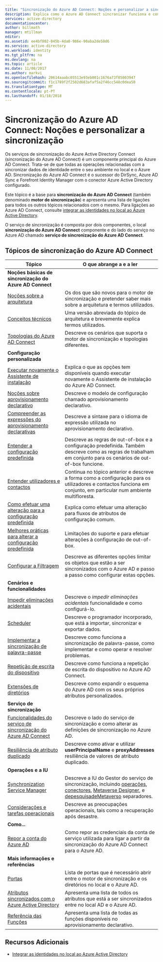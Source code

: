 ```yaml
---
title: "Sincronização do Azure AD Connect: Noções e personalizar a sincronização | Microsoft Docs"
description: Explica como o Azure AD Connect sincronizar funciona e como personalizar.
services: active-directory
documentationcenter: 
author: billmath
manager: mtillman
editor: 
ms.assetid: ee4bf802-045b-4da0-986e-90aba2de58d6
ms.service: active-directory
ms.workload: identity
ms.tgt_pltfrm: na
ms.devlang: na
ms.topic: article
ms.date: 11/08/2017
ms.author: markvi
ms.openlocfilehash: 20614aaabc05513e93eb001c1676a73f85003947
ms.sourcegitcommit: f1c1789f2f2502d683afaf5a2f46cc548c0dea50
ms.translationtype: MT
ms.contentlocale: pt-PT
ms.lasthandoff: 01/18/2018
---
```

# <a name="azure-ad-connect-sync-understand-and-customize-synchronization"></a>Sincronização do Azure AD Connect: Noções e personalizar a sincronização
Os serviços de sincronização do Azure Active Directory Connect (sincronização do Azure AD Connect) é um componente principal do Azure AD Connect. Trata-se de que todas as operações relacionadas com a sincronizar dados de identidade entre o seu ambiente no local e o Azure AD. Sincronização do Azure AD Connect é o sucessor do DirSync, Azure AD Sync e Forefront Identity Manager com o conector Azure Active Directory configurado.

Este tópico é a base para **sincronização do Azure AD Connect** (também denominado **motor de sincronização**) e apresenta uma lista de ligações para todos os outros tópicos relacionados com o mesmo. Para ligações ao Azure AD Connect, consulte [integrar as identidades no local ao Azure Active Directory](active-directory-aadconnect.md).

O serviço de sincronização é composta por dois componentes, o local **sincronização do Azure AD Connect** componente e do lado do serviço no Azure AD chamado **serviço de sincronização do Azure AD Connect**. 

## <a name="azure-ad-connect-sync-topics"></a>Tópicos de sincronização do Azure AD Connect
| Tópico | O que abrange a e a ler |
| --- | --- |
| **Noções básicas de sincronização do Azure AD Connect** | |
| [Noções sobre a arquitetura](active-directory-aadconnectsync-understanding-architecture.md) |Os dos que são novos para o motor de sincronização e pretender saber mais sobre a arquitetura e termos utilizados. |
| [Conceitos técnicos](active-directory-aadconnectsync-technical-concepts.md) |Uma versão abreviada do tópico de arquitetura e brevemente explica termos utilizados. |
| [Topologias do Azure AD Connect](active-directory-aadconnect-topologies.md) |Descreve os cenários que suporta o motor de sincronização e topologias diferentes. |
| **Configuração personalizada** | |
| [Executar novamente o Assistente de instalação](active-directory-aadconnectsync-installation-wizard.md) |Explica o que as opções tem disponíveis quando executar novamente o Assistente de instalação do Azure AD Connect. |
| [Noções sobre aprovisionamento declarativo](active-directory-aadconnectsync-understanding-declarative-provisioning.md) |Descreve o modelo de configuração chamado aprovisionamento declarativo. |
| [Compreender as expressões do aprovisionamento declarativas](active-directory-aadconnectsync-understanding-declarative-provisioning-expressions.md) |Descreve a sintaxe para o idioma de expressão utilizada no aprovisionamento declarativo. |
| [Entender a configuração predefinida](active-directory-aadconnectsync-understanding-default-configuration.md) |Descreve as regras de out-of-box e a configuração predefinida. Também descreve como as regras de trabalham em conjunto para os cenários de out-of-box funcione. |
| [Entender utilizadores e contactos](active-directory-aadconnectsync-understanding-users-and-contacts.md) |Continua no tópico anterior e descreve a forma como a configuração para os utilizadores e contactos funciona em conjunto, em particular num ambiente multifloresta. |
| [Como efetuar uma alteração para a configuração predefinida](active-directory-aadconnectsync-change-the-configuration.md) |Explica como efetuar uma alteração para fluxos de atributos de configuração comum. |
| [Melhores práticas para alterar a configuração predefinida](active-directory-aadconnectsync-best-practices-changing-default-configuration.md) |Limitações do suporte e para efetuar alterações à configuração de out-of-box. |
| [Configurar a Filtragem](active-directory-aadconnectsync-configure-filtering.md) |Descreve as diferentes opções limitar os objetos que estão a ser sincronizados com o Azure AD e passo a passo como configurar estas opções. |
| **Cenários e funcionalidades** | |
| [Impedir eliminações acidentais](active-directory-aadconnectsync-feature-prevent-accidental-deletes.md) |Descreve o *impedir eliminações acidentais* funcionalidade e como configurá-lo. |
| [Scheduler](active-directory-aadconnectsync-feature-scheduler.md) |Descreve o programador incorporado, que está a importar, sincronizar e exportar dados. |
| [Implementar a sincronização de palavra-passe](active-directory-aadconnectsync-implement-password-synchronization.md) |Descreve como funciona a sincronização de palavra-passe, como implementar e como operar e resolver problemas. |
| [Repetição de escrita do dispositivo](active-directory-aadconnect-feature-device-writeback.md) |Descreve como funciona a repetição de escrita do dispositivo no Azure AD Connect. |
| [Extensões de diretórios](active-directory-aadconnectsync-feature-directory-extensions.md) |Descreve como expandir o esquema do Azure AD com os seus próprios atributos personalizados. |
| **Serviço de sincronização** | |
| [Funcionalidades do serviço de sincronização do Azure AD Connect](active-directory-aadconnectsyncservice-features.md) |Descreve o lado do serviço de sincronização e como alterar as definições de sincronização no Azure AD. |
| [Resiliência de atributo duplicado](active-directory-aadconnectsyncservice-duplicate-attribute-resiliency.md) |Descreve como ativar e utilizar **userPrincipalName** e **proxyAddresses** resiliência de valores de atributo duplicado. |
| **Operações e a IU** | |
| [Synchronization Service Manager](active-directory-aadconnectsync-service-manager-ui.md) |Descreve a IU do Gestor do serviço de sincronização, incluindo [operações](active-directory-aadconnectsync-service-manager-ui-operations.md), [conectores](active-directory-aadconnectsync-service-manager-ui-connectors.md), [Metaverse Designer](active-directory-aadconnectsync-service-manager-ui-mvdesigner.md), e [depesquisadeMetaverso](active-directory-aadconnectsync-service-manager-ui-mvsearch.md) separadores. |
| [Considerações e tarefas operacionais](active-directory-aadconnectsync-operations.md) |Descreve as preocupações operacionais, tais como a recuperação após desastre. |
| **Como...** | |
| [Repor a conta do Azure AD](active-directory-aadconnectsync-howto-azureadaccount.md) |Como repor as credenciais da conta de serviço utilizada para ligar a partir da sincronização do Azure AD Connect para o Azure AD. |
| **Mais informações e referências** | |
| [Portas](active-directory-aadconnect-ports.md) |Lista de portas que é necessário abrir entre o motor de sincronização e os diretórios no local e o Azure AD. |
| [Atributos sincronizados com o Azure Active Directory](active-directory-aadconnectsync-attributes-synchronized.md) |Apresenta uma lista de todos os atributos que está a ser sincronizados entre no local AD e o Azure AD. |
| [Referência das Funções](active-directory-aadconnectsync-functions-reference.md) |Apresenta uma lista de todas as funções disponíveis no aprovisionamento declarativo. |

## <a name="additional-resources"></a>Recursos Adicionais
* [Integrar as identidades no local ao Azure Active Directory](active-directory-aadconnect.md)

